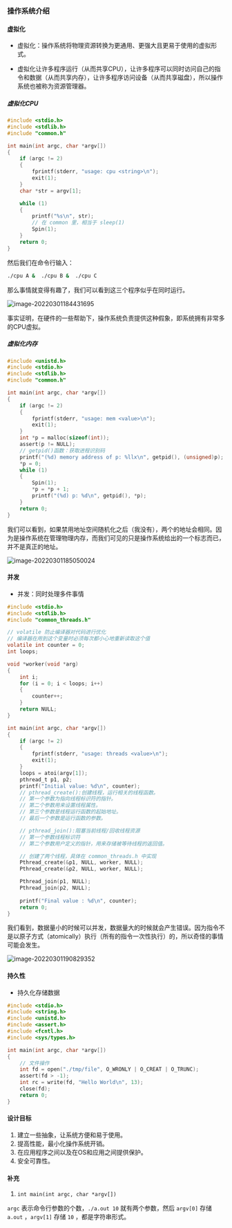 ### 操作系统介绍

#### 虚拟化

- 虚拟化：操作系统将物理资源转换为更通用、更强大且更易于使用的虚拟形式。

- 虚拟化让许多程序运行（从而共享CPU），让许多程序可以同时访问自己的指令和数据（从而共享内存），让许多程序访问设备（从而共享磁盘），所以操作系统也被称为资源管理器。

##### 虚拟化CPU

```c
#include <stdio.h>
#include <stdlib.h>
#include "common.h"

int main(int argc, char *argv[])
{
    if (argc != 2)
    {
        fprintf(stderr, "usage: cpu <string>\n");
        exit(1);
    }
    char *str = argv[1];

    while (1)
    {
        printf("%s\n", str);
        // 在 common 里，相当于 sleep(1)
        Spin(1);
    }
    return 0;
}

```

然后我们在命令行输入：

```bash
./cpu A &  ./cpu B &  ./cpu C
```

那么事情就变得有趣了，我们可以看到这三个程序似乎在同时运行。

![image-20220301184431695](https://gitee.com/ceyewan/pic/raw/master/images/image-20220301184431695.png)

事实证明，在硬件的一些帮助下，操作系统负责提供这种假象，即系统拥有非常多的CPU虚拟。

##### 虚拟化内存

```c
#include <unistd.h>
#include <stdio.h>
#include <stdlib.h>
#include "common.h"

int main(int argc, char *argv[])
{
    if (argc != 2)
    {
        fprintf(stderr, "usage: mem <value>\n");
        exit(1);
    }
    int *p = malloc(sizeof(int));
    assert(p != NULL);
    // getpid()函数：获取进程识别码
    printf("(%d) memory address of p: %llx\n", getpid(), (unsigned)p);
    *p = 0;                                                   
    while (1)
    {
        Spin(1);
        *p = *p + 1;
        printf("(%d) p: %d\n", getpid(), *p);
    }
    return 0;
}
```

我们可以看到，如果禁用地址空间随机化之后（我没有），两个的地址会相同。因为是操作系统在管理物理内存，而我们可见的只是操作系统给出的一个标志而已，并不是真正的地址。

![image-20220301185050024](https://gitee.com/ceyewan/pic/raw/master/images/image-20220301185050024.png)

#### 并发

- 并发：同时处理多件事情

```c
#include <stdio.h>
#include <stdlib.h>
#include "common_threads.h"

// volatile 防止编译器对代码进行优化
// 编译器在用到这个变量时必须每次都小心地重新读取这个值
volatile int counter = 0;
int loops;

void *worker(void *arg)
{
    int i;
    for (i = 0; i < loops; i++)
    {
        counter++;
    }
    return NULL;
}

int main(int argc, char *argv[])
{
    if (argc != 2)
    {
        fprintf(stderr, "usage: threads <value>\n");
        exit(1);
    }
    loops = atoi(argv[1]);
    pthread_t p1, p2;
    printf("Initial value: %d\n", counter);
    // pthread_create():创建线程，运行相关的线程函数。
	// 第一个参数为指向线程标识符的指针。
	// 第二个参数用来设置线程属性。
	// 第三个参数是线程运行函数的起始地址。
	// 最后一个参数是运行函数的参数。

	// pthread_join():阻塞当前线程/回收线程资源
	// 第一个参数线程标识符
	// 第二个参数用户定义的指针，用来存储被等待线程的返回值。

    // 创建了两个线程，具体在 common_threads.h 中实现
    Pthread_create(&p1, NULL, worker, NULL);
    Pthread_create(&p2, NULL, worker, NULL);

    Pthread_join(p1, NULL);
    Pthread_join(p2, NULL);
    
    printf("Final value : %d\n", counter);
    return 0;
}
```

我们看到，数据量小的时候可以并发，数据量大的时候就会产生错误。因为指令不是以原子方式（atomically）执行（所有的指令一次性执行）的，所以奇怪的事情可能会发生。

![image-20220301190829352](https://gitee.com/ceyewan/pic/raw/master/images/image-20220301190829352.png)

#### 持久性

- 持久化存储数据

```c
#include <stdio.h>
#include <string.h>
#include <unistd.h>
#include <assert.h>
#include <fcntl.h>
#include <sys/types.h>

int main(int argc, char *argv[])
{
    // 文件操作
    int fd = open("./tmp/file", O_WRONLY | O_CREAT | O_TRUNC);
    assert(fd > -1);
    int rc = write(fd, "Hello World\n", 13);
    close(fd);
    return 0;
}
```

#### 设计目标

1. 建立一些抽象，让系统方便和易于使用。
2. 提高性能，最小化操作系统开销。
3. 在应用程序之间以及在OS和应用之间提供保护。
4. 安全可靠性。

#### 补充

1. `int main(int argc, char *argv[])`

`argc` 表示命令行参数的个数，`./a.out 10` 就有两个参数，然后 `argv[0]` 存储 `a.out` ，`argv[1]` 存储 `10` ，都是字符串形式。
